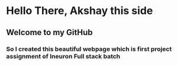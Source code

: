# Hello There, Akshay this side
## Welcome to my GitHub
### So I created this beautiful webpage which is first project assignment of Ineuron Full stack batch
